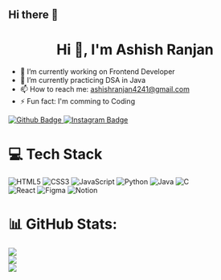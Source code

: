 ## Hi there 👋

 <h1 align="center">Hi 👋, I'm Ashish Ranjan</h1>

- 🔭 I’m currently working on Frontend Developer
- 🌱 I’m currently practicing DSA in Java
- 📫 How to reach me: ashishranjan4241@gmail.com
- ⚡ Fun fact: I'm comming to Coding
<div id="badges">
  <a href="https://github.com/ASHISHVERMASH">
    <img src="https://img.shields.io/badge/Github-white?style=for-the-badge&logo=Github&logoColor=black" alt="Github Badge"/>
  </a>
  <a href="https://www.instagram.com/ashishverma_2837">
    <img src="https://img.shields.io/badge/Instagram-purple?style=for-the-badge&logo=instagram&logoColor=white" alt="Instagram Badge"/>
  </a>
  
# 💻 Tech Stack
<!-- Badges from https://github.com/Ileriayo/markdown-badges -->
![HTML5](https://img.shields.io/badge/html5-%23E34F26.svg?style=for-the-badge&logo=html5&logoColor=white)
![CSS3](https://img.shields.io/badge/css3-%231572B6.svg?style=for-the-badge&logo=css3&logoColor=white)
![JavaScript](https://img.shields.io/badge/javascript-%23323330.svg?style=for-the-badge&logo=javascript&logoColor=%23F7DF1E)
![Python](https://img.shields.io/badge/python-3670A0?style=for-the-badge&logo=python&logoColor=ffdd54)
![Java](https://img.shields.io/badge/java-%23ED8B00.svg?style=for-the-badge&logo=openjdk&logoColor=white)
![C](https://img.shields.io/badge/c-%2300599C.svg?style=for-the-badge&logo=c&logoColor=white)<br/>
![React](https://img.shields.io/badge/react-%2320232a.svg?style=for-the-badge&logo=react&logoColor=%2361DAFB)
![Figma](https://img.shields.io/badge/figma-%23F24E1E.svg?style=for-the-badge&logo=figma&logoColor=white)
![Notion](https://img.shields.io/badge/Notion-%23000000.svg?style=for-the-badge&logo=notion&logoColor=white)

# 📊 GitHub Stats:
![](https://github-readme-stats.vercel.app/api/top-langs/?username=ASHISHVERMASH&theme=dark&hide_border=false&include_all_commits=false&count_private=false&layout=compact) <br/>
![](https://nirzak-streak-stats.vercel.app/?user=ASHISHVERMASH&theme=dark&hide_border=false)<br/> ![](https://github-readme-stats.vercel.app/api?username=ASHISHVERMASH&theme=dark&hide_border=false&include_all_commits=false&count_private=false)
